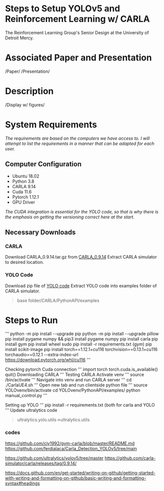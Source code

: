 # **Steps to Setup YOLOv5 and Reinforcement Learning w/ CARLA**
The Reinforcement Learning Group's Senior Design at the University of Detroit Mercy. 

# Associated Paper and Presentation
/Paper/
/Presentation/

# Description
/Display w/ figures/

# System Requirements
_The requirements are based on the computers we have access to. I will attempt to list the requirements in a manner that can be adapted for each user._

## Computer Configuration
- Ubuntu 18.02
- Python 3.8  
- CARLA 9.14
- Cuda 11.6
- Pytorch 1.12.1
- GPU Driver

_The CUDA integration is essential for the YOLO code, so that is why there is the emphasis on getting the versioning correct here at the start._

## Necessary Downloads
### CARLA
Download CARLA_0.9.14.tar.gz from [CARLA_0.9.14](https://github.com/carla-simulator/carla/releases/tag/0.9.14/)
Extract CARLA simulator to desired location.

### YOLO Code
Download zip file of [YOLO code](https://github.com/ferdialaca/Carla_Detection_YOLOv5)
Extract YOLO code into examples folder of CARLA simulator. 
> base folder/CARLA/PythonAPI/examples

# Steps to Run
'''
python -m pip install --upgrade pip
python -m pip install --upgrade pillow
pip install pygame numpy && pip3 install pygame numpy
pip install carla
pip install gym
pip install wheel
sudo pip install -r requirements.txt (gym)
pip install scikit-image
pip install torch==1.12.1+cu116 torchvision==0.13.1+cu116 torchaudio==0.12.1 --extra-index-url https://download.pytorch.org/whl/cu116 
'''

Checking pytorch Cuda connection
'''
import torch
torch.cuda.is_available()
quit()
Downloading CARLA
'''
Testing CARLA
Activate venv
'''
source <venvname>/bin/activate
'''
Navigate into venv and run CARLA server
'''
cd <venvname>
./CarlaUE4.sh
'''
Open new tab and run clientside python file
'''
source YOLOvenv/bin/activate
cd YOLOvenv/PythonAPI/examples/
python manual_control.py
'''

Setting up YOLO
'''
pip install -r requirements.txt (both for carla and YOLO
'''
Update ultralytics code
>ultralytics.yolo.utils->ultralytics.utils








### codes
https://github.com/cjy1992/gym-carla/blob/master/README.md
https://github.com/ferdialaca/Carla_Detection_YOLOv5/tree/main

https://github.com/ultralytics/yolov5/tree/master
https://github.com/carla-simulator/carla/releases/tag/0.9.14/

https://docs.github.com/en/get-started/writing-on-github/getting-started-with-writing-and-formatting-on-github/basic-writing-and-formatting-syntax#headings 
